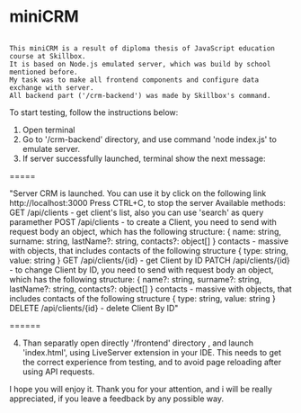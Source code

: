 # miniCRM

~~~~~~~~~~~~~~~~~~~~~~~~~~~~~

This miniCRM is a result of diploma thesis of JavaScript education course at Skillbox.
It is based on Node.js emulated server, which was build by school mentioned before.
My task was to make all frontend components and configure data exchange with server.
All backend part ('/crm-backend') was made by Skillbox's command.

~~~~~~~~~~~~~~~~~~~~~~~~~~~~~


To start testing, follow the instructions below:
1. Open terminal
2. Go to '/crm-backend' directory, and use command 'node index.js' to emulate server.
3. If server successfully launched, terminal show the next message:

=====

"Server CRM is launched. You can use it by click on the following link http://localhost:3000
Press CTRL+C, to stop the server
Available methods:
GET /api/clients - get client's list, also you can use 'search' as query paramether
POST /api/clients - to create a Client, you need to send with request body an object, 
which has the following structure: { name: string, surname: string, lastName?: string, contacts?: object[] }
contacts - massive with objects, that includes contacts of the following structure { type: string, value: string }
GET /api/clients/{id} - get Client by ID
PATCH /api/clients/{id} - to change Client by ID, you need to send with request body an object, 
which has the following structure: { name?: string, surname?: string, lastName?: string, contacts?: object[] }
contacts -  massive with objects, that includes contacts of the following structure { type: string, value: string }
DELETE /api/clients/{id} - delete Client By ID"

======

4. Than separatly open directly '/frontend' directory , and launch 'index.html', using LiveServer extension in your IDE. 
This needs to get the correct experience from testing, and to avoid page reloading after using API requests.

I hope you will enjoy it. Thank you for your attention, and i will be really appreciated, 
if you leave a feedback by any possible way.
